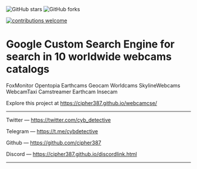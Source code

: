 <img alt="GitHub stars" src="https://img.shields.io/github/stars/cipher387/webcamcse">
 
<img alt="GitHub forks" src="https://img.shields.io/github/forks/cipher387/webcamcse">

[![contributions welcome](https://img.shields.io/badge/contributions-welcome-brightgreen.svg?style=flat)](https://github.com/dwyl/esta/issues)
    <p align="center">

<h1>Google Custom Search Engine for search in 10 worldwide webcams catalogs</h1>

FoxMonitor
Opentopia
Earthcams
Geocam
Worldcams
SkylineWebcams
WebcamTaxi
Camstreamer
Earthcam
Insecam

Explore this project at https://cipher387.github.io/webcamcse/



<hr>

Twitter — https://twitter.com/cyb_detective

Telegram — https://t.me/cybdetective

Github — https://github.com/cipher387

Discord — https://cipher387.github.io/discordlink.html

<hr>
